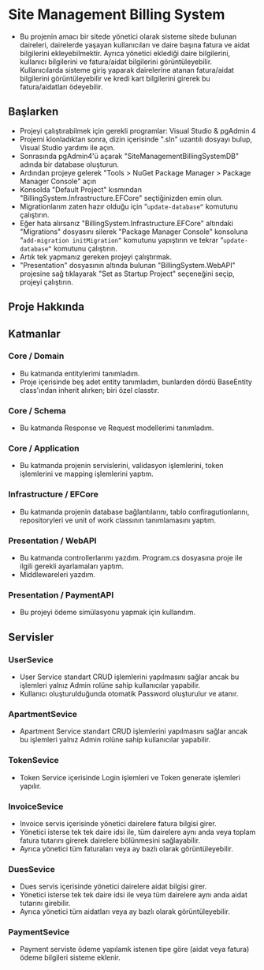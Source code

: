 # Site Management Billing System
- Bu projenin amacı bir sitede yönetici olarak sisteme sitede bulunan daireleri, dairelerde yaşayan kullanıcıları ve daire başına fatura ve aidat bilgilerini ekleyebilmektir. Ayrıca yönetici eklediği daire bilgilerini, kullanıcı bilgilerini ve fatura/aidat bilgilerini görüntüleyebilir. Kullanıcılarda sisteme giriş yaparak dairelerine atanan fatura/aidat bilgilerini görüntüleyebilir ve kredi kart bilgilerini girerek bu fatura/aidatları ödeyebilir.

## Başlarken
- Projeyi çalıştırabilmek için gerekli programlar: Visual Studio & pgAdmin 4
- Projemi klonladıktan sonra, dizin içerisinde ".sln" uzantılı dosyayı bulup, Visual Studio yardımı ile açın.
- Sonrasında pgAdmin4'ü açarak "SiteManagementBillingSystemDB" adında bir database oluşturun.
- Ardından projeye gelerek "Tools > NuGet Package Manager > Package Manager Console" açın
- Konsolda "Default Project" kısmından "BillingSystem.Infrastructure.EFCore" seçtiğinizden emin olun.
- Migrationlarım zaten hazır olduğu için “`update-database“` komutunu çalıştırın.
- Eğer hata alırsanız "BillingSystem.Infrastructure.EFCore" altındaki "Migrations" dosyasını silerek "Package Manager Console" konsoluna “`add-migration initMigration“` komutunu yapıştırın ve tekrar “`update-database“` komutunu çalıştırın.
- Artık tek yapmanız gereken projeyi çalıştırmak.
- "Presentation" dosyasının altında bulunan "BillingSystem.WebAPI" projesine sağ tıklayarak "Set as Startup Project" seçeneğini seçip, projeyi çalıştırın.

## Proje Hakkında
## Katmanlar
### Core / Domain
- Bu katmanda entitylerimi tanımladım.
- Proje içerisinde beş adet entity tanımladım, bunlarden dördü BaseEntity class'ından inherit alırken; biri özel classtır.

### Core / Schema
- Bu katmanda Response ve Request modellerimi tanımladım.

### Core / Application
- Bu katmanda projenin servislerini, validasyon işlemlerini, token işlemlerini ve mapping işlemlerini yaptım.

### Infrastructure / EFCore
- Bu katmanda projenin database bağlantılarını, tablo confiragutionlarını, repositoryleri ve unit of work classının tanımlamasını yaptım.

### Presentation / WebAPI
- Bu katmanda controllerlarımı yazdım. Program.cs dosyasına proje ile ilgili gerekli ayarlamaları yaptım.
- Middlewareleri yazdım.

### Presentation / PaymentAPI
- Bu projeyi ödeme simülasyonu yapmak için kullandım.

## Servisler
### UserSevice
- User Service standart CRUD işlemlerini yapılmasını sağlar ancak bu işlemleri yalnız Admin rolüne sahip kullanıcılar yapabilir.
- Kullanıcı oluşturulduğunda otomatik Password oluşturulur ve atanır.

### ApartmentSevice
- Apartment Service standart CRUD işlemlerini yapılmasını sağlar ancak bu işlemleri yalnız Admin rolüne sahip kullanıcılar yapabilir.

### TokenSevice
- Token Service içerisinde Login işlemleri ve Token generate işlemleri yapılır.

### InvoiceSevice
- Invoice servis içerisinde yönetici dairelere fatura bilgisi girer.
- Yönetici isterse tek tek daire idsi ile, tüm dairelere aynı anda veya toplam fatura tutarını girerek dairelere bölünmesini sağlayabilir.
- Ayrıca yönetici tüm faturaları veya ay bazlı olarak görüntüleyebilir.

### DuesSevice
- Dues servis içerisinde yönetici dairelere aidat bilgisi girer.
- Yönetici isterse tek tek daire idsi ile veya tüm dairelere aynı anda aidat tutarını girebilir.
- Ayrıca yönetici tüm aidatları veya ay bazlı olarak görüntüleyebilir.

### PaymentSevice
- Payment serviste ödeme yapılamk istenen tipe göre (aidat veya fatura) ödeme bilgileri sisteme eklenir.
